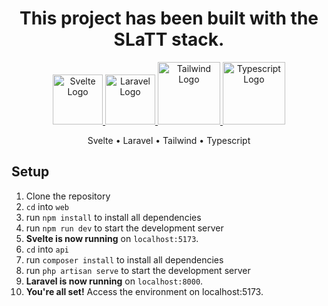 
<h1 align="center">This project has been built with the SLaTT stack.</h1>


<p align="center">
    <a href="https://svelte.dev" target="_blank">
        <img src="https://upload.wikimedia.org/wikipedia/commons/1/1b/Svelte_Logo.svg" 
        width="80" alt="Svelte Logo">
    </a>
    <a href="https://laravel.com" target="_blank">
        <img src="https://upload.wikimedia.org/wikipedia/commons/9/9a/Laravel.svg" 
        width="80" alt="Laravel Logo">
    </a>
    <a href="https://tailwindcss.com" target="_blank">
        <img src="https://upload.wikimedia.org/wikipedia/commons/d/d5/Tailwind_CSS_Logo.svg" 
        width="100" alt="Tailwind Logo">
    </a>
    <a href="https://typescriptlang.org" target="_blank">
        <img src="https://upload.wikimedia.org/wikipedia/commons/4/4c/Typescript_logo_2020.svg" 
        width="100" alt="Typescript Logo">
    </a>
</p>

<p align="center">
    Svelte • Laravel • Tailwind • Typescript
</p>



## Setup

1. Clone the repository
2. `cd` into `web`
3. run `npm install` to install all dependencies
4. run `npm run dev` to start the development server
5. **Svelte is now running** on `localhost:5173`.
6. `cd` into `api`
7. run `composer install` to install all dependencies
8. run `php artisan serve` to start the development server
9. **Laravel is now running** on `localhost:8000`.
10. **You're all set!** Access the environment on localhost:5173.
